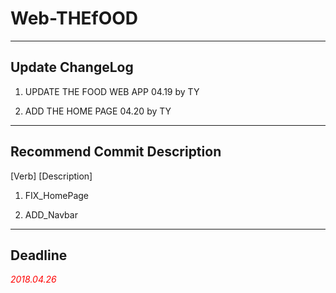 # Web-THEfOOD #

---

## Update ChangeLog ##

1. UPDATE THE FOOD WEB APP 04.19 by TY

2. ADD THE HOME PAGE 04.20 by TY

---

## Recommend Commit Description  ##

[Verb] [Description]

1. FIX_HomePage

2. ADD_Navbar

---

## Deadline ##

<font color=red>*2018.04.26*</font>

